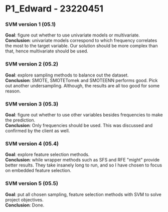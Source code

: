 # P1_Edward - 23220451

### SVM version 1 (05.1)
**Goal**: figure out whether to use univariate models or multivariate.  
**Conclusion**: univariate models correspond to which frequency correlates the most to the target variable. Our solution should be more complex than that, hence multivariate should be used.  
  
### SVM version 2 (05.2)
**Goal**: explore sampling methods to balance out the dataset.  
**Conclusion**: SMOTE, SMOTETomek and SMOTEENN performs good. Pick out another undersampling. Although, the results are all too good for some reason.  
  
### SVM version 3 (05.3)
**Goal**: figure out whether to use other variables besides frequencies to make the prediction.  
**Conclusion**: Only frequencies should be used. This was discussed and confirmed by the client as well.  
  
### SVM version 4 (05.4)
**Goal**: explore feature selection methods.  
**Conclusion**: while wrapper methods such as SFS and RFE "might" provide better results. They take insanely long to run, and so I have chosen to focus on embedded feature selection.  
  
### SVM version 5 (05.5)
**Goal**: put all chosen sampling, feature selection methods with SVM to solve project objectives.  
**Conclusion**: Done.  
